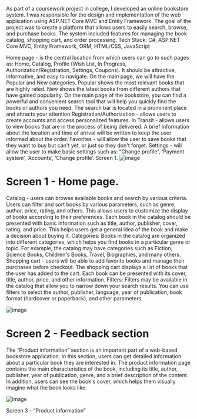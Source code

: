 As part of a coursework project in college, I developed an online bookstore system. I was responsible for the design and implementation of the web application using ASP.NET Core MVC and Entity Framework. The goal of the project was to create a platform that allows users to easily search, browse, and
purchase books. The system included features for managing the book catalog,
shopping cart, and order processing.
Tech Stack: C#, ASP.NET Core MVC, Entity Framework, ORM, HTML/CSS, JavaScript

Home page - is the central location from which users can go to such pages as: Home, Catalog, Profile (Wish List, In Progress, Authorization/Registration, Settings, Coupons). It should be attractive, informative, and easy to navigate. On the main page, we will have the Popular and New categories. Popular shows the most relevant books that are highly rated. New shows the latest books from different authors that have gained popularity.
On the main page of the bookstore, you can find a powerful and convenient search tool that will help you quickly find the books or authors you need. The search bar is located in a prominent place and attracts your attention
Registration/Authorization - allows users to create accounts and access personalized features.
In Transit - allows users to view books that are in the process of being delivered. A brief information about the location and time of arrival will be written to keep the user informed about the order.
Favorites - will allow the user to save books that they want to buy but can't yet, or just so they don't forget.
Settings - will allow the user to make basic settings such as: “Change profile”, ‘Payment system’, ‘Accounts’, ‘Change profile’.
Screen 1.
![image](https://github.com/user-attachments/assets/155c00d4-d4c4-40b1-ae2b-459d8e605eb3)
# Screen 1 - Home page.

Catalog - users can browse available books and search by various criteria. Users can filter and sort books by various parameters, such as genre, author, price, rating, and others. This allows users to customize the display of books according to their preferences.  Each book in the catalog should be presented with basic information such as title, author, publisher, cover, rating, and price. This helps users get a general idea of the book and make a decision about buying it.
Categories: Books in the catalog are organized into different categories, which helps you find books in a particular genre or topic. For example, the catalog may have categories such as Fiction, Science Books, Children's Books, Travel, Biographies, and many others.
Shopping cart - users will be able to add favorite books and manage their purchases before checkout. The shopping cart displays a list of books that the user has added to the cart. Each book can be presented with its cover, title, author, price, and other information.
Filters: Filters may be available in the catalog that allow you to narrow down your search results. You can use filters to select the author, publisher, language, year of publication, book format (hardcover or paperback), and other parameters.

![image](https://github.com/user-attachments/assets/4d94e50a-f689-44f0-a9c2-674b137540b7)
# Screen 2 - Feedback section

The “Product information” section is an important part of a web-based bookstore application. In this section, users can get detailed information about a particular book they are interested in.
The product information page contains the main characteristics of the book, including its title, author, publisher, year of publication, genre, and a brief description of the content. In addition, users can see the book's cover, which helps them visually imagine what the book looks like.

![image](https://github.com/user-attachments/assets/a8f43b62-a228-437b-8b70-502471071c9e)

Screen 3 - “Product information”
